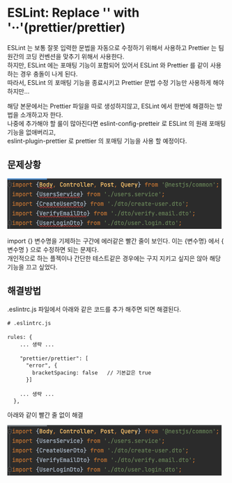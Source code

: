 # ESLint: Replace '' with '··'(prettier/prettier)

ESLint 는 보통 잘못 입력한 문법을 자동으로 수정하기 위해서 사용하고 Prettier 는 팀원간의 코딩 컨벤션을 맞추기 위해서 사용한다.<br>
하지만, ESLint 에는 포매팅 기능이 포함되어 있어서 ESLint 와 Prettier 를 같이 사용하는 경우 충돌이 나게 된다.<br>
따라서, ESLint 의 포매팅 기능을 종료시키고 Prettier 문법 수정 기능만 사용하게 해야 하지만...<br>

해당 본문에서는 Prettier 파일을 따로 생성하지않고, ESLint 에서 한번에 해결하는 방법을 소개하고자 한다.<br>
나중에 추가해야 할 룰이 많아진다면 eslint-config-pretteir 로 ESLint 의 원래 포매팅 기능을 없애버리고,<br>
eslint-plugin-prettier 로 prettier 의 포매팅 기능을 사용 할 예정이다.

## 문제상황

![문제상황 01](/resources/images/eslint_replace_01.png)

import {} 변수명을 기제하는 구간에 에러같은 빨간 줄이 보인다. 이는 {변수명} 에서 { 변수명 } 으로 수정하면 되는 문제다.<br>
개인적으로 하는 플젝이나 간단한 테스트같은 경우에는 구지 지키고 싶지은 않아 해당 기능을 끄고 싶었다.

## 해결방법

.eslintrc.js 파일에서 아래와 같은 코드를 추가 해주면 되면 해결된다.

```shell
# .eslintrc.js

rules: {
    ... 생략 ...
    
    "prettier/prettier": [
      "error", {
        bracketSpacing: false   // 기본값은 true
      }]
    
    ... 생략 ...
  },
```

아래와 같이 빨간 줄 없이 해결

![해결방법 01](/resources/images/eslint_replace_02.png)